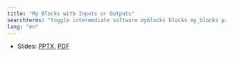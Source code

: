 ```yaml
---
title: "My Blocks with Inputs or Outputs"
searchterms: "toggle intermediate software myblocks blocks my_blocks parameters parametres inputs outputs my_block_builder my_blocks_with_inputs/outputs"
lang: "en"
---
```

 <ul>

 <li class="ng-binding">Slides:
 <a href="ProgrammingLessons/intermediate/MyBlocksUpdated.pptx">PPTX</a>,
 <a href="ProgrammingLessons/intermediate/MyBlocksUpdated.pdf">PDF</a>
 </li>

 </ul>
